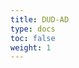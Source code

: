 ```yaml
---
title: DUD-AD
type: docs
toc: false
weight: 1
---
```


<!-- REFERENCES -->

[^chen2019hidden]: Chen, L., Cruz, A., Ramsey, S., Dickson, C. J., Duca, J. S., Hornak, V., ... & Kurtzman, T. (2019). Hidden bias in the DUD-E dataset leads to misleading performance of deep learning in structure-based virtual screening. *PloS one, 14*(8), e0220113. DOI: [10.1371/journal.pone.0220113](https://doi.org/10.1371/journal.pone.0220113)
